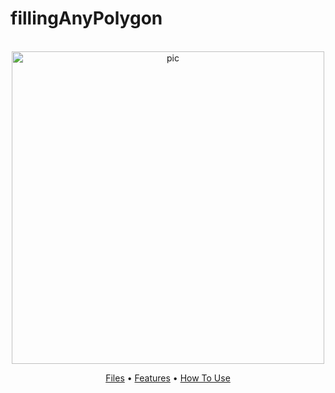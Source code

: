 # fillingAnyPolygon

<p align="center">
  <br>
  <img src="https://i.imgur.com/HgDPJO5.png" alt="pic" width="500">
  <br>
</p>
<p align="center" >
  <a href="#Files">Files</a> •
  <a href="#Features">Features</a> •
  <a href="#how-to-use">How To Use</a> 
</p>
